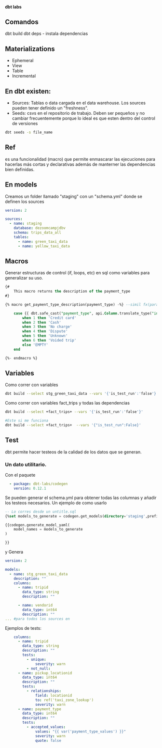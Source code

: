 #### dbt labs
## Comandos
dbt build
dbt deps - instala dependencias

## Materializations

- Ephemeral
- View
- Table
- Incremental

## En dbt existen:
- Sources:
Tablas o data cargada en el data warehouse.
Los sources pueden tener definido un "freshness".
- Seeds:
csvs en el repositorio de trabajo. Deben ser pequeños y no cambiar frecuentemente porque lo ideal es que esten dentro del control de versiones

```bash
dbt seeds -s file_name
```

## Ref

es una funcionalidad (macro) que permite enmascarar las ejecuciones para hacerlas más cortas y declarativas además de manterner las dependencias bien definidas.

## En models
Creamos un folder llamado "staging" con un "schema.yml" donde se definen los  sources

```yml
version: 2

sources:
  - name: staging
    database: dezoomcampjdbv
    schema: trips_data_all
    tables:
      - name: green_taxi_data
      - name: yellow_taxi_data
```


## Macros
Generar estructuras de control (if, loops, etc) en sql como variables para generalizar su uso.

```sql
{#
    This macro returns the description of the payment_type 
#}

{% macro get_payment_type_description(payment_type) -%} --simil fx(parameter)

    case {{ dbt.safe_cast("payment_type", api.Column.translate_type("integer")) }}  
        when 1 then 'Credit card'
        when 2 then 'Cash'
        when 3 then 'No charge'
        when 4 then 'Dispute'
        when 5 then 'Unknown'
        when 6 then 'Voided trip'
        else 'EMPTY'
    end

{%- endmacro %}
```

## Variables

Como correr con variables
```bash
dbt build --select stg_green_taxi_data --vars '{'is_test_run':'false'}'

```


Como correr con variables fact_trips y todas las dependencias
```bash
dbt build --select +fact_trips+ --vars '{'is_test_run':'false'}'

#Este si me funciona
dbt build --select +fact_trips+  --vars '{"is_test_run":False}'

```


## Test
dbt permite hacer testeos de la calidad de los datos que se generan.

### Un dato utilitario.
Con el paquete
```yml
  - package: dbt-labs/codegen
    version: 0.12.1
```
Se pueden generar el schema.yml para obtener todas las columnas y añadir los testeos necesarios. Un ejemplo de como usarlo

```sql
-- Lo corres desde un untitle.sql
{%set models_to_generate = codegen.get_models(directory='staging',prefix='stg')%}

{{codegen.generate_model_yaml(
    model_names = models_to_generate
)

}}
```
y Genera
```yml
version: 2

models:
  - name: stg_green_taxi_data
    description: ""
    columns:
      - name: tripid
        data_type: string
        description: ""

      - name: vendorid
        data_type: int64
        description: ""
... #para todos los sources en 
```

Ejemplos de tests:

```yml
    columns:
      - name: tripid
        data_type: string
        description: ""
        tests:
          - unique:
              severity: warn
          - not_null:
      - name: pickup_locationid
        data_type: int64
        description: ""
        tests:
          - relationships:
              field: locationid
              to: ref('taxi_zone_lookup')
              severity: warn
      - name: payment_type
        data_type: int64
        description: ""
        tests:
          - accepted_values:
              values: "{{ var('payment_type_values') }}"
              severity: warn
              quote: false
```